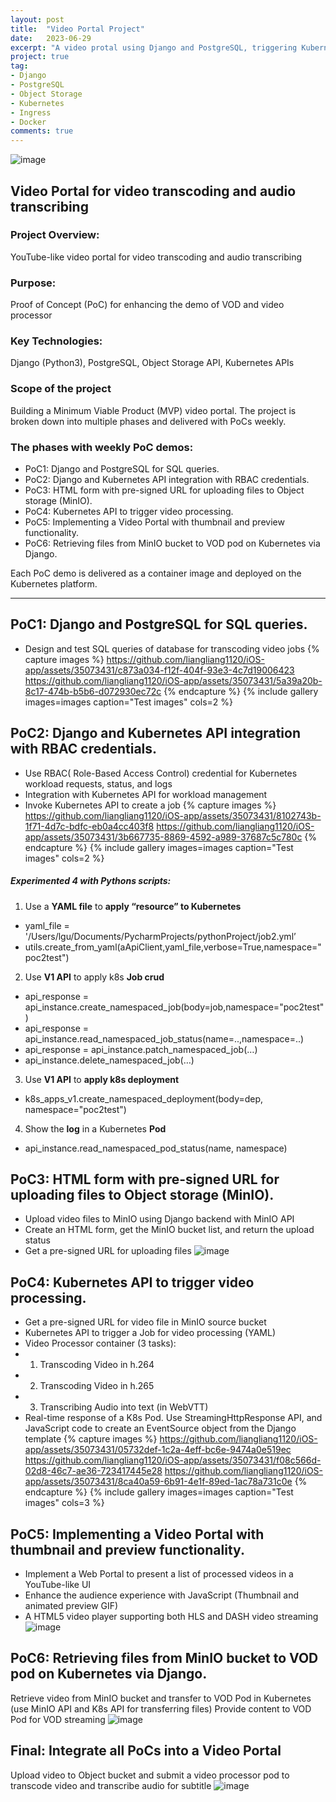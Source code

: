 ```yaml
---
layout: post
title:  "Video Portal Project"
date:   2023-06-29
excerpt: "A video protal using Django and PostgreSQL, triggering Kubernetes container for video transcoding and audio transcribing."
project: true
tag:
- Django
- PostgreSQL
- Object Storage
- Kubernetes
- Ingress
- Docker
comments: true
---
```

![image](https://github.com/liangliang1120/iOS-app/assets/35073431/be92f86f-af99-40b0-8ea6-41afb4be76e3)
## Video Portal for video transcoding and audio transcribing

### Project Overview:
YouTube-like video portal for video transcoding and audio transcribing
### Purpose:
Proof of Concept (PoC) for enhancing the demo of VOD and video processor
### Key Technologies:
Django (Python3), PostgreSQL, Object Storage API, Kubernetes APIs

### Scope of the project
Building a Minimum Viable Product (MVP) video portal.
The project is broken down into multiple phases and delivered with PoCs weekly.
### The phases with weekly PoC demos:
- PoC1: Django and PostgreSQL for SQL queries.
- PoC2: Django and Kubernetes API integration with RBAC credentials.
- PoC3: HTML form with pre-signed URL for uploading files to Object storage (MinIO).
- PoC4: Kubernetes API to trigger video processing.
- PoC5: Implementing a Video Portal with thumbnail and preview functionality.
- PoC6: Retrieving files from MinIO bucket to VOD pod on Kubernetes via Django.

Each PoC demo is delivered as a container image and deployed on the Kubernetes platform.


---
## PoC1: Django and PostgreSQL for SQL queries.
- Design and test SQL queries of database for transcoding video jobs
{% capture images %}
	https://github.com/liangliang1120/iOS-app/assets/35073431/c873a034-f12f-404f-93e3-4c7d19006423
	https://github.com/liangliang1120/iOS-app/assets/35073431/5a39a20b-8c17-474b-b5b6-d072930ec72c
{% endcapture %}
{% include gallery images=images caption="Test images" cols=2 %}


## PoC2: Django and Kubernetes API integration with RBAC credentials.
- Use RBAC( Role-Based Access Control) credential for Kubernetes workload requests, status, and logs
- Integration with Kubernetes API for workload management
- Invoke Kubernetes API to create a job
{% capture images %}
	https://github.com/liangliang1120/iOS-app/assets/35073431/8102743b-1f71-4d7c-bdfc-eb0a4cc403f8
	https://github.com/liangliang1120/iOS-app/assets/35073431/3b667735-8869-4592-a989-37687c5c780c
{% endcapture %}
{% include gallery images=images caption="Test images" cols=2 %}

##### Experimented 4 with Pythons scripts:
1. Use a **YAML file** to **apply “resource” to Kubernetes**
- yaml_file = '/Users/lgu/Documents/PycharmProjects/pythonProject/job2.yml’
- utils.create_from_yaml(aApiClient,yaml_file,verbose=True,namespace="poc2test")
2. Use **V1 API** to apply k8s **Job crud**
- api_response = api_instance.create_namespaced_job(body=job,namespace="poc2test")
- api_response = api_instance.read_namespaced_job_status(name=..,namespace=..)
- api_response = api_instance.patch_namespaced_job(…)
- api_instance.delete_namespaced_job(…)
3. Use **V1 API** to **apply k8s deployment**
- k8s_apps_v1.create_namespaced_deployment(body=dep, namespace="poc2test")
4. Show the **log** in a Kubernetes **Pod**
- api_instance.read_namespaced_pod_status(name, namespace)

## PoC3: HTML form with pre-signed URL for uploading files to Object storage (MinIO).
- Upload video files to MinIO using Django backend with MinIO API
- Create an HTML form, get the MinIO bucket list, and return the upload status
- Get a pre-signed URL for uploading files
![image](https://github.com/liangliang1120/iOS-app/assets/35073431/78369bdd-f5aa-442c-b925-16f035312e7d)

## PoC4: Kubernetes API to trigger video processing.
- Get a pre-signed URL for video file in MinIO source bucket
- Kubernetes API to trigger a Job for video processing (YAML)
- Video Processor container (3 tasks):
- 1. Transcoding Video in h.264
- 2. Transcoding Video in h.265
- 3. Transcribing Audio into text (in WebVTT)
- Real-time response of a K8s Pod. Use StreamingHttpResponse API, and JavaScript code to create an EventSource object from the Django template
{% capture images %}
	https://github.com/liangliang1120/iOS-app/assets/35073431/05732def-1c2a-4eff-bc6e-9474a0e519ec
	https://github.com/liangliang1120/iOS-app/assets/35073431/f08c566d-02d8-46c7-ae36-723417445e28
  https://github.com/liangliang1120/iOS-app/assets/35073431/8ca40a59-6b91-4e1f-89ed-1ac78a731c0e
{% endcapture %}
{% include gallery images=images caption="Test images" cols=3 %}

## PoC5: Implementing a Video Portal with thumbnail and preview functionality.
- Implement a Web Portal to present a list of processed videos in a YouTube-like UI
- Enhance the audience experience with JavaScript (Thumbnail and animated preview GIF)
- A HTML5 video player supporting both HLS and DASH video streaming
![image](https://github.com/liangliang1120/iOS-app/assets/35073431/1a225800-b8e6-4b82-ab48-a58f59cca5b9)

## PoC6: Retrieving files from MinIO bucket to VOD pod on Kubernetes via Django.
Retrieve video from MinIO bucket and transfer to VOD Pod in Kubernetes (use MinIO API and K8s API for transferring files)
Provide content to VOD Pod for VOD streaming
![image](https://github.com/liangliang1120/iOS-app/assets/35073431/b93ff806-9a2f-4832-a970-c3e6f111a431)

## Final: Integrate all PoCs into a Video Portal
Upload video to Object bucket and submit a video processor pod to transcode video and transcribe audio for subtitle
![image](https://github.com/liangliang1120/iOS-app/assets/35073431/443a9d08-0e7e-409e-8f62-a8c24f5d958c)
